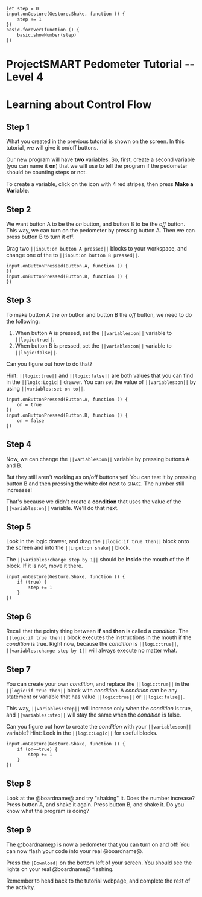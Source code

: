 ```template
let step = 0
input.onGesture(Gesture.Shake, function () {
    step += 1
})
basic.forever(function () {
    basic.showNumber(step)
})
```
# ProjectSMART Pedometer Tutorial -- Level 4
# Learning about Control Flow


## Step 1

What you created in the previous tutorial is shown on the screen. In this tutorial, we will give it on/off buttons.

Our new program will have **two** variables. So, first, create a second variable (you can name it 
**on**) that we will use to tell the program if the pedometer should be counting steps or not.

To create a variable, click on the icon with 4 red stripes, then press **Make a Variable**.

## Step 2

We want button A to be the *on* button, and button B to be the *off* button.
This way, we can turn on the pedometer by pressing button A. Then we can press button B to turn it off.

Drag two ``||input:on button A pressed||`` blocks to your workspace, and change one of the to ``||input:on button B pressed||``.

```blocks
input.onButtonPressed(Button.A, function () {
})
input.onButtonPressed(Button.B, function () {
})
```

## Step 3

To make button A the *on* button and button B the *off* button, we need to do the following:
1. When button A is pressed, set the ``||variables:on||`` variable to ``||logic:true||``. 
2. When button B is pressed, set the ``||variables:on||`` variable to ``||logic:false||``.

Can you figure out how to do that?

Hint: ``||logic:true||`` and ``||logic:false||`` are both values that you can find in the ``||logic:Logic||`` drawer. You can set the value of ``||variables:on||`` by using ``||variables:set on to||``.

```blocks
input.onButtonPressed(Button.A, function () {
    on = true
})
input.onButtonPressed(Button.B, function () {
    on = false
})
```

## Step 4

Now, we can change the ``||variables:on||`` variable by pressing buttons A and B.

But they still aren't working as on/off buttons yet!
You can test it by pressing button B and then pressing the white dot next to `SHAKE`. The number still increases!

That's because we didn't create a **condition** that uses the value of the ``||variables:on||`` variable. We'll do that next. 

## Step 5

Look in the logic drawer, and drag the ``||logic:if true then||`` block onto the screen and into the ``||input:on shake||`` block.

The ``||variables:change step by 1||`` should be **inside** the mouth of the **if** block. If it is not, move it there.

```blocks
input.onGesture(Gesture.Shake, function () {
    if (true) {
        step += 1
    }
})
```

## Step 6

Recall that the pointy thing between **if** and **then** is called a *condition*.
The ``||logic:if true then||`` block executes the instructions in the mouth if the *condition* is true.
Right now, because the *condition* is ``||logic:true||``, ``||variables:change step by 1||`` will always execute no matter what.


## Step 7

You can create your own *condition*, and replace the ``||logic:true||`` in the ``||logic:if true then||`` block with *condition*. A *condition* can be any statement or variable that has value ``||logic:true||`` or ``||logic:false||``.

This way, ``||variables:step||`` will increase only when the *condition* is true,
and ``||variables:step||`` will stay the same when the *condition* is false.

Can you figure out how to create the *condition* with your ``||variables:on||`` variable?
Hint: Look in the ``||logic:Logic||`` for useful blocks.

```blocks
input.onGesture(Gesture.Shake, function () {
    if (on==true) {
        step += 1
    }
})
```

## Step 8

Look at the @boardname@ and try "shaking" it. Does the number increase?
Press button A, and shake it again.
Press button B, and shake it. Do you know what the program is doing?

## Step 9

The @boardname@ is now a pedometer that you can turn on and off!
You can now flash your code into your real @boardname@.

Press the ``|Download|`` on the bottom left of your screen.
You should see the lights on your real @boardname@ flashing.

Remember to head back to the tutorial webpage, and complete the rest of the activity.
